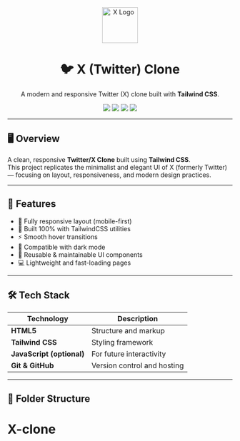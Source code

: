 <div align="center">
  <img src="https://upload.wikimedia.org/wikipedia/commons/5/53/X_logo_2023.svg" alt="X Logo" width="80" />
  <h1>🐦 X (Twitter) Clone</h1>
  <p>A modern and responsive Twitter (X) clone built with <b>Tailwind CSS</b>.</p>

  <p>
    <img src="https://img.shields.io/badge/Made%20with-TailwindCSS-38B2AC?style=for-the-badge&logo=tailwindcss" />
    <img src="https://img.shields.io/badge/HTML5-orange?style=for-the-badge&logo=html5" />
    <img src="https://img.shields.io/badge/Responsive-Design-success?style=for-the-badge&logo=css3" />
    <img src="https://img.shields.io/badge/License-MIT-blue?style=for-the-badge" />
  </p>
</div>

---

## 🖥️ Overview  

A clean, responsive **Twitter/X Clone** built using **Tailwind CSS**.  
This project replicates the minimalist and elegant UI of X (formerly Twitter) — focusing on layout, responsiveness, and modern design practices.

---

## 🚀 Features  

- 📱 Fully responsive layout (mobile-first)  
- 🎨 Built 100% with TailwindCSS utilities  
- ⚡ Smooth hover transitions  
- 🌙 Compatible with dark mode  
- 🧩 Reusable & maintainable UI components  
- 💻 Lightweight and fast-loading pages  

---

## 🛠️ Tech Stack  

| Technology | Description |
|-------------|-------------|
| **HTML5** | Structure and markup |
| **Tailwind CSS** | Styling framework |
| **JavaScript (optional)** | For future interactivity |
| **Git & GitHub** | Version control and hosting |

---

## 📂 Folder Structure  

# X-clone
